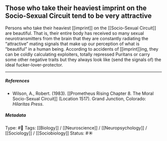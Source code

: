## Those who take their heaviest imprint on the Socio-Sexual Circuit tend to be very attractive  # 

Persons who take their heaviest [[imprint]] on the [[Socio-Sexual Circuit]] are beautiful. That is, their entire body has received so many sexual neurotransmitters from the brain that they are constantly radiating the “attractive” mating signals that make up our perception of what is “beautiful” in a human being. According to accidents of [[imprint]]ing, they can be coldly calculating exploiters, totally repressed Puritans or carry some other negative traits but they always look like (send the signals of) the ideal fucker-lover-protector.

___

##### References

- Wilson, A., Robert. (1983). [[Prometheus Rising Chapter 8. The Moral Socio-Sexual Circuit]] (Location 1517). Grand Junction, Colorado: _Hilaritas Press_.

##### Metadata

Type: #🔴 
Tags: [[Biology]] / [[Neuroscience]] / [[Neuropsychology]] / [[Sociology]] / [[Sociobiology]]
Status: #☀️ 